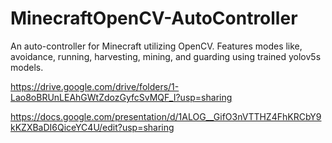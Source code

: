 # MinecraftOpenCV-AutoController
An auto-controller for Minecraft utilizing OpenCV. Features modes like, avoidance, running, harvesting, mining, and guarding using trained yolov5s models.

https://drive.google.com/drive/folders/1-Lao8oBRUnLEAhGWtZdozGyfcSvMQF_I?usp=sharing

https://docs.google.com/presentation/d/1ALOG__GifO3nVTTHZ4FhKRCbY9kKZXBaDI6QiceYC4U/edit?usp=sharing
